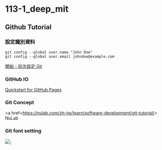 # 113-1_deep_mit
## Github Tutorial

### 設定識別資料

```
git config --global user.name "John Doe"
git config --global user.email johndoe@example.com
```

<a href="https://git-scm.com/book/zh-tw/v2/%E9%96%8B%E5%A7%8B-%E5%88%9D%E6%AC%A1%E8%A8%AD%E5%AE%9A-Git" >開始 - 初次設定 Git</a>

### GitHub IO

<a href="https://docs.github.com/en/pages/quickstart">Quickstart for GitHub Pages</a>

### Git Concept

<a href=<https://nulab.com/zh-tw/learn/software-development/git-tutorial/>> NuLab</a>

### Git font setting

<img src="images_topics\VSCODE_adjust_vs_code_outline_fontsize_2023_0714.png"/>;


